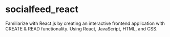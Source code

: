 # socialfeed_react
Familiarize with React.js by creating an interactive frontend application with CREATE &amp; READ functionality. Using React, JavaScript, HTML, and CSS.
